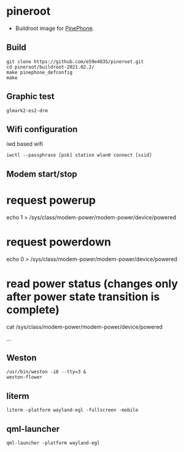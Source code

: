 # pineroot

* Buildroot image for [PinePhone](https://wiki.pine64.org/index.php/PinePhone).

## Build

```
git clone https://github.com/e59e4835/pineroot.git
cd pineroot/buildroot-2021.02.2/
make pinephone_defconfig
make
```

## Graphic test

```
glmark2-es2-drm
```

## Wifi configuration

iwd based wifi

```
iwctl --passphrase [psk] station wlan0 connect [ssid]
```
## Modem start/stop

# request powerup
echo 1 > /sys/class/modem-power/modem-power/device/powered
# request powerdown
echo 0 > /sys/class/modem-power/modem-power/device/powered
# read power status (changes only after power state transition is complete)
cat /sys/class/modem-power/modem-power/device/powered

...

## Weston

```
/usr/bin/weston -i0 --tty=3 &
weston-flower
```

## literm

```
literm -platform wayland-egl -fullscreen -mobile
```

## qml-launcher

```
qml-launcher -platform wayland-egl
```
